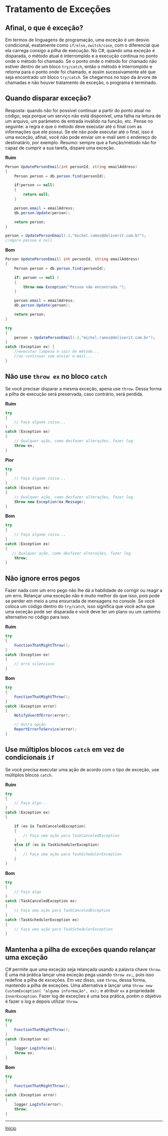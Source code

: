 # Tratamento de Exceções

## Afinal, o que é exceção?

Em termos de linguagens de programação, uma exceção é um desvio condicional, exatamente como `if/else,switch/case`, com o diferencial que ela carrega consigo a pilha de execução. No C#, quando uma exceção é disparada, o método atual é interrompido e a execução continua no ponto onde o método foi chamado. Se o ponto onde o método for chamado não estiver dentro de um bloco `try/catch`, então o método é interrompido e retorna para o ponto onde foi chamado, e assim sucessivamente até que seja encontrado um bloco `try/catch`. Se chegarmos no topo da árvore de chamadas e não houver tratamento de exceção, o programa é terminado.


## Quando disparar exceção?

Resposta: quando não for possível continuar a partir do ponto atual no código, seja porque um serviço não está disponível, uma falha na leitura de um arquivo, um parâmetro de entrada inválido na função, etc. Pense no seguinte: a regra é que o método deve executar até o final com as informações que ele possui. Se ele não pode executar até o final, isso é uma exceção, afinal, você não pode enviar um e-mail sem o endereço do destinatário, por exemplo. Resumo: sempre que a função/método não for capaz de cumprir a sua tarefa, dispare uma exceção.

**Ruim**

```cs
Person UpdatePersonEmail(int personId, string emailAddress)
{    
    Person person = db.person.find(personId);

    if(person == null)
    {
        return null;
    }

    person.email = emailAdress;
    db.person.Update(person);

    return person;
}

person = UpdatePersonEmail(-1,"michel.ramos@deliverit.com.br");
//agora pessoa é null
```

**Bom**

```cs
Person UpdatePersonEmail( int personId, string emailAddress)
{    
    Person person = db.person.find(personId);

    if( person == null )
    {
        throw new Exception("Pessoa não encontrada.");
    }

    person.email = emailAdress;
    db.person.Update(person);

    return person;
}

try 
{
    person = UpdatePersonEmail(-1,"michel.ramos@deliverit.com.br");
} 
catch (Exception ex) {
    //executar limpeza e sair do método...
    //ou continuar sem enviar e-mail...
}

```

## Não use `throw ex` no bloco `catch`

Se você precisar disparar a mesma exceção, apena use `throw`. Dessa forma a pilha de execução será preservada, caso contrário, será perdida.

**Ruim**

```cs
try
{
    // Faça alguma coisa...
}
catch (Exception ex)
{
    // Qualquer ação, como desfazer alterações, fazer log.
    throw ex;
}
```

**Pior**

```cs
try
{
    // Faça alguma coisa...
}
catch (Exception ex)
{
    // Qualquer ação, como desfazer alterações, fazer log.
    throw new Exception(ex.Message);
}
```

**Bom**

```cs
try
{
    // Faça alguma coisa...
}
catch (Exception ex)
{
   // Qualquer ação, como desfazer alterações, fazer log.
    throw;
}
```

## Não ignore erros pegos

Fazer nada com um erro pego não lhe dá a habilidade de corrigir ou reagir a um erro. Relançar uma exceção não é muito melhor do que isso, pois pode se perder em meio a uma enxurrada de mensagens no console. Se você coloca um código dentro do `try/catch`, isso significa que você acha que uma exceção pode ser disparada e você deve ter um plano ou um caminho alternativo no código para isso.

**Ruim**

```cs
try
{
    FunctionThatMightThrow();
}
catch (Exception ex)
{
    // erro silencioso
}
```

**Bom**

```cs
try
{
    FunctionThatMightThrow();
}
catch (Exception error)
{
    NotifyUserOfError(error);

    // Outra opção
    ReportErrorToService(error);
}
```

## Use múltiplos blocos `catch` em vez de condicionais `if`

Se você precisa executar uma ação de acordo com o tipo de exceção, use múltiplos blocos `catch`.

**Ruim**

```cs
try
{
    // Faça algo...
}
catch (Exception ex)
{

    if (ex is TaskCanceledException)
    {
        // Faça uma ação para TaskCanceledException
    }
    else if (ex is TaskSchedulerException)
    {
        // Faça uma ação para TaskSchedulerException
    }
}
```

**Bom**

```cs
try
{
    // Faça algo
}
catch (TaskCanceledException ex)
{
    // Faça uma ação para TaskCanceledException
}
catch (TaskSchedulerException ex)
{
    // Faça uma ação para TaskSchedulerException
}
```

## Mantenha a pilha de exceções quando relançar uma exceção

C# permite que uma exceção seja relançada usando a palavra chave `throw`. É uma má prática lançar uma exceção pega usando `throw ex;`, pois isso redefine a pilha de exceções. Em vez disso, use `throw`, dessa forma, mantendo a pilha de exceções. Uma alternativa é lançar uma `throw new CustomException( "alguma informação", ex);` e atribuir `ex` a propriedade `InnerException`. Fazer log de exceções é uma boa prática, porém o objetivo é fazer o log e depois utilizar `throw`.

**Ruim**

```cs
try
{
    FunctionThatMightThrow();
}
catch (Exception ex)
{
    logger.LogInfo(ex);
    throw ex;
}
```

**Bom**

```cs
try
{
    FunctionThatMightThrow();
}
catch (Exception error)
{
    logger.LogInfo(error);
    throw;
}
```

---

[Início](csharp.md)